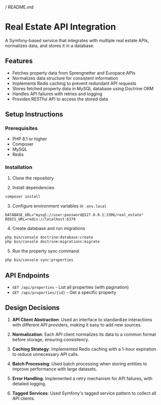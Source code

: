 / README.md
# Real Estate API Integration

A Symfony-based service that integrates with multiple real estate APIs, normalizes data, and stores it in a database.

## Features

- Fetches property data from Sprengnetter and Europace APIs
- Normalizes data structure for consistent information
- Implements Redis caching to prevent redundant API requests
- Stores fetched property data in MySQL database using Doctrine ORM
- Handles API failures with retries and logging
- Provides RESTful API to access the stored data

## Setup Instructions

### Prerequisites

- PHP 8.1 or higher
- Composer
- MySQL
- Redis

### Installation

1. Clone the repository

2. Install dependencies
```bash
composer install
```

3. Configure environment variables in `.env.local`
```
DATABASE_URL="mysql://user:password@127.0.0.1:3306/real_estate"
REDIS_URL=redis://localhost:6379
```

4. Create database and run migrations
```bash
php bin/console doctrine:database:create
php bin/console doctrine:migrations:migrate
```

5. Run the property sync command
```bash
php bin/console sync:properties
```

## API Endpoints

- `GET /api/properties` - List all properties (with pagination)
- `GET /api/properties/{id}` - Get a specific property

## Design Decisions

1. **API Client Abstraction**: Used an interface to standardize interactions with different API providers, making it easy to add new sources.

2. **Normalization**: Each API client normalizes its data to a common format before storage, ensuring consistency.

3. **Caching Strategy**: Implemented Redis caching with a 1-hour expiration to reduce unnecessary API calls.

4. **Batch Processing**: Used batch processing when storing entities to improve performance with large datasets.

5. **Error Handling**: Implemented a retry mechanism for API failures, with detailed logging.

6. **Tagged Services**: Used Symfony's tagged service pattern to collect all API clients.


